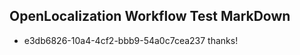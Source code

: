 ## OpenLocalization Workflow Test MarkDown
* e3db6826-10a4-4cf2-bbb9-54a0c7cea237 thanks!

<!--HONumber=Jul16_HO2-->


